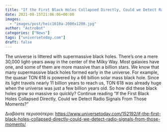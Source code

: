 ```yaml
---
title: "If the First Black Holes Collapsed Directly, Could we Detect Radio Signals From Those Moments?"
date: 2021-08-15T21:06:06+00:00
images:
  - "images/post/heic1610a-2000x1200.jpg"
author: "AstroBot"
categories: ["News"]
tags: ["universetoday.com"]
draft: false
---
```


The universe is littered with supermassive black holes. There’s one a mere 30,000 light-years away in the center of the Milky Way. Most galaxies have one, and some of them are more massive than a billion stars. We know that many supermassive black holes formed early in the universe. For example, the quasar TON 618 is powered by a 66 billion solar mass black hole. Since its light travels nearly 11 billion years to reach us, TON 618 was already huge when the universe was just a few billion years old. So how did these black holes grow so massive so quickly? Continue reading “If the First Black Holes Collapsed Directly, Could we Detect Radio Signals From Those Moments?” 

Διαβάστε περισσότερα: https://www.universetoday.com/152192/if-the-first-black-holes-collapsed-directly-could-we-detect-radio-signals-from-those-moments/
